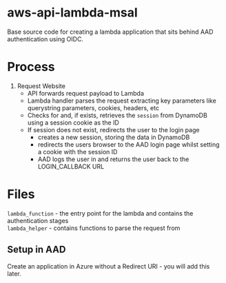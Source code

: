 # aws-api-lambda-msal
Base source code for creating a lambda application that sits behind AAD authentication using OIDC. 

# Process

1. Request Website
    - API forwards request payload to Lambda
    - Lambda handler parses the request extracting key parameters like querystring parameters, cookies, headers, etc
    - Checks for and, if exists, retrieves the `session` from DynamoDB using a session cookie as the ID
    - If session does not exist, redirects the user to the login page
        - creates a new session, storing the data in DynamoDB
        - redirects the users browser to the AAD login page whilst setting a cookie with the session ID
        - AAD logs the user in and returns the user back to the LOGIN_CALLBACK URL   
 

# Files

`lambda_function` - the entry point for the lambda and contains the authentication stages  
`lambda_helper` - contains functions to parse the request from 

## Setup in AAD

Create an application in Azure without a Redirect URI - you will add this later.  